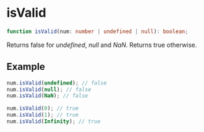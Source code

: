 # isValid

```ts
function isValid(num: number | undefined | null): boolean;
```

Returns false for _undefined_, _null_ and _NaN_. Returns true otherwise.

## Example

```ts
num.isValid(undefined); // false
num.isValid(null); // false
num.isValid(NaN); // false
```

```ts
num.isValid(0); // true
num.isValid(1); // true
num.isValid(Infinity); // true
```
